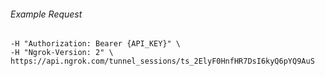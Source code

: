
###### Example Request
```curl \
-H "Authorization: Bearer {API_KEY}" \
-H "Ngrok-Version: 2" \
https://api.ngrok.com/tunnel_sessions/ts_2ElyF0HnfHR7DsI6kyQ6pYQ9AuS

